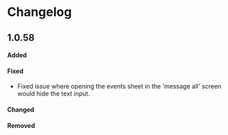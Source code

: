 # Changelog

## 1.0.58

#### Added

#### Fixed

- Fixed issue where opening the events sheet in the 'message all' screen would hide the text input.

#### Changed

#### Removed
